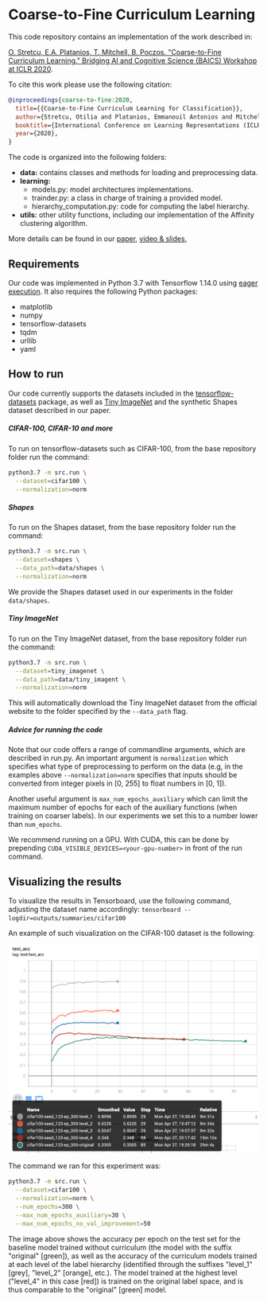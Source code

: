 # Coarse-to-Fine Curriculum Learning

This code repository contains an implementation of the work described in:

[O. Stretcu, E.A. Platanios, T. Mitchell, B. Poczos. "Coarse-to-Fine Curriculum Learning." Bridging AI and Cognitive Science (BAICS) Workshop at ICLR 2020](https://baicsworkshop.github.io/pdf/BAICS_26.pdf).

To cite this work please use the following citation:
```bibtex
@inproceedings{coarse-to-fine:2020,
  title={{Coarse-to-Fine Curriculum Learning for Classification}},
  author={Stretcu, Otilia and Platanios, Emmanouil Antonios and Mitchell, Tom and P{\'o}czos, Barnab{\'a}s},
  booktitle={International Conference on Learning Representations (ICLR) Workshop on Bridging AI and Cognitive Science (BAICS)},
  year={2020},
}
```

The code is organized into the following folders:

- **data:** contains classes and methods for loading and
  preprocessing data.
- **learning:**
  - models.py: model architectures implementations.
  - trainder.py: a class in charge of training a provided model.
  - hierarchy_computation.py: code for computing the label hierarchy.
- **utils:** other utility functions, including our
  implementation of the Affinity clustering algorithm.
    
More details can be found in our
[paper](https://baicsworkshop.github.io/pdf/BAICS_26.pdf),
[video & slides](https://baicsworkshop.github.io/program/baics_26.html),

## Requirements

Our code was implemented in Python 3.7 with Tensorflow
1.14.0 using [eager execution](https://www.tensorflow.org/guide/eager).
It also requires the following Python packages:

- matplotlib
- numpy
- tensorflow-datasets
- tqdm
- urllib
- yaml

## How to run

Our code currently supports the datasets included in the
[tensorflow-datasets](https://www.tensorflow.org/datasets/catalog/overview)
package, as well as [Tiny ImageNet](https://tiny-imagenet.herokuapp.com/)
and the synthetic Shapes dataset described in our paper.

##### CIFAR-100, CIFAR-10 and more

To run on tensorflow-datasets such as CIFAR-100, from the
base repository folder run the command:

```bash
python3.7 -m src.run \
  --dataset=cifar100 \
  --normalization=norm
```

##### Shapes

To run on the Shapes dataset, from the base repository
folder run the command:

```bash
python3.7 -m src.run \
  --dataset=shapes \
  --data_path=data/shapes \
  --normalization=norm
```

We provide the Shapes dataset used in our experiments in
the folder `data/shapes`.

##### Tiny ImageNet

To run on the Tiny ImageNet dataset, from the base
repository folder run the command:

```bash
python3.7 -m src.run \
  --dataset=tiny_imagenet \
  --data_path=data/tiny_imagent \
  --normalization=norm
```

This will automatically download the Tiny ImageNet dataset
from the official website to the folder specified by the
`--data_path` flag.


##### Advice for running the code

Note that our code offers a range of commandline arguments,
which are described in run.py. An important argument is
`normalization` which specifies what type of preprocessing
to perform on the data (e.g, in the examples above
`--normalization=norm` specifies that inputs should be
converted from integer pixels in [0, 255] to float numbers
in [0, 1]).

Another useful argument is `max_num_epochs_auxiliary` which
can limit the maximum number of epochs for each of the
auxiliary functions (when training on coarser labels). In
our experiments we set this to a number lower than
`num_epochs`.

We recommend running on a GPU. With CUDA, this can be done
by prepending `CUDA_VISIBLE_DEVICES=<your-gpu-number>` in
front of the run command.

## Visualizing the results

To visualize the results in Tensorboard, use the following
command, adjusting the dataset name accordingly:
`tensorboard --logdir=outputs/summaries/cifar100`

An example of such visualization on the CIFAR-100 dataset
is the following:

![Tensorboard plot](cifar100_plot.png?raw=true "CIFAR-100 results")

The command we ran for this experiment was:

```bash
python3.7 -m src.run \
  --dataset=cifar100 \
  --normalization=norm \
  --num_epochs=300 \
  --max_num_epochs_auxiliary=30 \
  --max_num_epochs_no_val_improvement=50
```

The image above shows the accuracy per epoch on the test set for the baseline 
model trained without curriculum (the model with the suffix "original" [green]),
as well as the accuracy of the curriculum models trained at each level of the 
label hierarchy (identified through the suffixes "level_1" [grey], "level_2"
[orange], etc.). The model trained at the highest level ("level_4" in this case
[red]) is trained on the original label space, and is thus comparable to the 
"original" [green] model.
